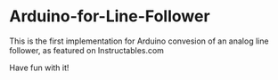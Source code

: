 # Arduino-for-Line-Follower

This is the first implementation for Arduino convesion of an analog line follower, as featured on Instructables.com

Have fun with it!

